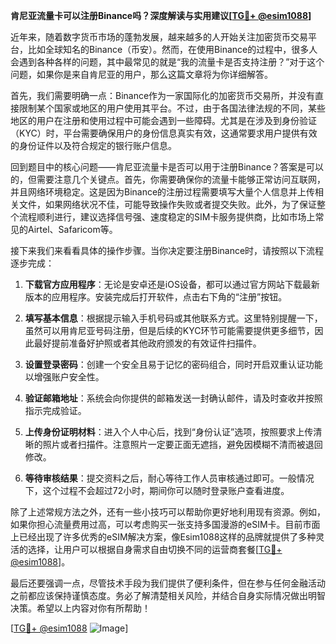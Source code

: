 **肯尼亚流量卡可以注册Binance吗？深度解读与实用建议[[TG💪+ @esim1088](https://t.me/s/esim1088)]**

近年来，随着数字货币市场的蓬勃发展，越来越多的人开始关注加密货币交易平台，比如全球知名的Binance（币安）。然而，在使用Binance的过程中，很多人会遇到各种各样的问题，其中最常见的就是“我的流量卡是否支持注册？”对于这个问题，如果你是来自肯尼亚的用户，那么这篇文章将为你详细解答。

首先，我们需要明确一点：Binance作为一家国际化的加密货币交易所，并没有直接限制某个国家或地区的用户使用其平台。不过，由于各国法律法规的不同，某些地区的用户在注册和使用过程中可能会遇到一些障碍。尤其是在涉及到身份验证（KYC）时，平台需要确保用户的身份信息真实有效，这通常要求用户提供有效的身份证件以及符合规定的银行账户信息。

回到题目中的核心问题——肯尼亚流量卡是否可以用于注册Binance？答案是可以的，但需要注意几个关键点。首先，你需要确保你的流量卡能够正常访问互联网，并且网络环境稳定。这是因为Binance的注册过程需要填写大量个人信息并上传相关文件，如果网络状况不佳，可能导致操作失败或者提交失败。此外，为了保证整个流程顺利进行，建议选择信号强、速度稳定的SIM卡服务提供商，比如市场上常见的Airtel、Safaricom等。

接下来我们来看看具体的操作步骤。当你决定要注册Binance时，请按照以下流程逐步完成：

1. **下载官方应用程序**：无论是安卓还是iOS设备，都可以通过官方网站下载最新版本的应用程序。安装完成后打开软件，点击右下角的“注册”按钮。

2. **填写基本信息**：根据提示输入手机号码或其他联系方式。这里特别提醒一下，虽然可以用肯尼亚号码注册，但是后续的KYC环节可能需要提供更多细节，因此最好提前准备好护照或者其他政府颁发的有效证件扫描件。

3. **设置登录密码**：创建一个安全且易于记忆的密码组合，同时开启双重认证功能以增强账户安全性。

4. **验证邮箱地址**：系统会向你提供的邮箱发送一封确认邮件，请及时查收并按照指示完成验证。

5. **上传身份证明材料**：进入个人中心后，找到“身份认证”选项，按照要求上传清晰的照片或者扫描件。注意照片一定要正面无遮挡，避免因模糊不清而被退回修改。

6. **等待审核结果**：提交资料之后，耐心等待工作人员审核通过即可。一般情况下，这个过程不会超过72小时，期间你可以随时登录账户查看进度。

除了上述常规方法之外，还有一些小技巧可以帮助你更好地利用现有资源。例如，如果你担心流量费用过高，可以考虑购买一张支持多国漫游的eSIM卡。目前市面上已经出现了许多优秀的eSIM解决方案，像Esim1088这样的品牌就提供了多种灵活的选择，让用户可以根据自身需求自由切换不同的运营商套餐[[TG💪+ @esim1088](https://t.me/s/esim1088)]。

最后还要强调一点，尽管技术手段为我们提供了便利条件，但在参与任何金融活动之前都应该保持谨慎态度。务必了解清楚相关风险，并结合自身实际情况做出明智决策。希望以上内容对你有所帮助！

[[TG💪+ @esim1088](https://t.me/s/esim1088) ![Image](https://i.postimg.cc/4NQfJmqS/Snipaste-2025-05-13-00-14-12.png)]